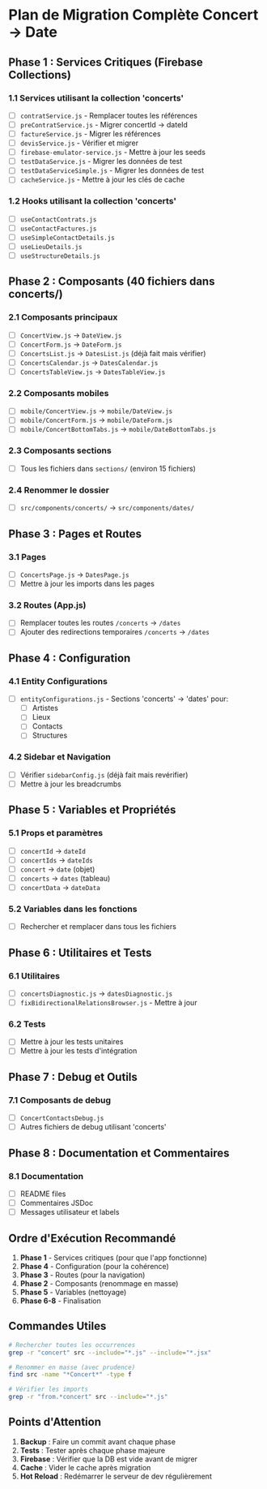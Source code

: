 # Plan de Migration Complète Concert → Date

## Phase 1 : Services Critiques (Firebase Collections)

### 1.1 Services utilisant la collection 'concerts'
- [ ] `contratService.js` - Remplacer toutes les références
- [ ] `preContratService.js` - Migrer concertId → dateId
- [ ] `factureService.js` - Migrer les références
- [ ] `devisService.js` - Vérifier et migrer
- [ ] `firebase-emulator-service.js` - Mettre à jour les seeds
- [ ] `testDataService.js` - Migrer les données de test
- [ ] `testDataServiceSimple.js` - Migrer les données de test
- [ ] `cacheService.js` - Mettre à jour les clés de cache

### 1.2 Hooks utilisant la collection 'concerts'
- [ ] `useContactContrats.js`
- [ ] `useContactFactures.js` 
- [ ] `useSimpleContactDetails.js`
- [ ] `useLieuDetails.js`
- [ ] `useStructureDetails.js`

## Phase 2 : Composants (40 fichiers dans concerts/)

### 2.1 Composants principaux
- [ ] `ConcertView.js` → `DateView.js`
- [ ] `ConcertForm.js` → `DateForm.js`
- [ ] `ConcertsList.js` → `DatesList.js` (déjà fait mais vérifier)
- [ ] `ConcertsCalendar.js` → `DatesCalendar.js`
- [ ] `ConcertsTableView.js` → `DatesTableView.js`

### 2.2 Composants mobiles
- [ ] `mobile/ConcertView.js` → `mobile/DateView.js`
- [ ] `mobile/ConcertForm.js` → `mobile/DateForm.js`
- [ ] `mobile/ConcertBottomTabs.js` → `mobile/DateBottomTabs.js`

### 2.3 Composants sections
- [ ] Tous les fichiers dans `sections/` (environ 15 fichiers)

### 2.4 Renommer le dossier
- [ ] `src/components/concerts/` → `src/components/dates/`

## Phase 3 : Pages et Routes

### 3.1 Pages
- [ ] `ConcertsPage.js` → `DatesPage.js`
- [ ] Mettre à jour les imports dans les pages

### 3.2 Routes (App.js)
- [ ] Remplacer toutes les routes `/concerts` → `/dates`
- [ ] Ajouter des redirections temporaires `/concerts` → `/dates`

## Phase 4 : Configuration

### 4.1 Entity Configurations
- [ ] `entityConfigurations.js` - Sections 'concerts' → 'dates' pour:
  - [ ] Artistes
  - [ ] Lieux
  - [ ] Contacts
  - [ ] Structures

### 4.2 Sidebar et Navigation
- [ ] Vérifier `sidebarConfig.js` (déjà fait mais revérifier)
- [ ] Mettre à jour les breadcrumbs

## Phase 5 : Variables et Propriétés

### 5.1 Props et paramètres
- [ ] `concertId` → `dateId`
- [ ] `concertIds` → `dateIds`
- [ ] `concert` → `date` (objet)
- [ ] `concerts` → `dates` (tableau)
- [ ] `concertData` → `dateData`

### 5.2 Variables dans les fonctions
- [ ] Rechercher et remplacer dans tous les fichiers

## Phase 6 : Utilitaires et Tests

### 6.1 Utilitaires
- [ ] `concertsDiagnostic.js` → `datesDiagnostic.js`
- [ ] `fixBidirectionalRelationsBrowser.js` - Mettre à jour

### 6.2 Tests
- [ ] Mettre à jour les tests unitaires
- [ ] Mettre à jour les tests d'intégration

## Phase 7 : Debug et Outils

### 7.1 Composants de debug
- [ ] `ConcertContactsDebug.js`
- [ ] Autres fichiers de debug utilisant 'concerts'

## Phase 8 : Documentation et Commentaires

### 8.1 Documentation
- [ ] README files
- [ ] Commentaires JSDoc
- [ ] Messages utilisateur et labels

## Ordre d'Exécution Recommandé

1. **Phase 1** - Services critiques (pour que l'app fonctionne)
2. **Phase 4** - Configuration (pour la cohérence)
3. **Phase 3** - Routes (pour la navigation)
4. **Phase 2** - Composants (renommage en masse)
5. **Phase 5** - Variables (nettoyage)
6. **Phase 6-8** - Finalisation

## Commandes Utiles

```bash
# Rechercher toutes les occurrences
grep -r "concert" src --include="*.js" --include="*.jsx"

# Renommer en masse (avec prudence)
find src -name "*Concert*" -type f

# Vérifier les imports
grep -r "from.*concert" src --include="*.js"
```

## Points d'Attention

1. **Backup** : Faire un commit avant chaque phase
2. **Tests** : Tester après chaque phase majeure
3. **Firebase** : Vérifier que la DB est vide avant de migrer
4. **Cache** : Vider le cache après migration
5. **Hot Reload** : Redémarrer le serveur de dev régulièrement